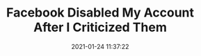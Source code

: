 ---
date: 2021-01-24 11:37:22
link:
  source: pocket
  source_url: https://getpocket.com
  text: Facebook Disabled My Account After I Criticized Them
  url: https://lincoln.metacannon.net/2021/01/facebook-disabled-my-account-after-i-criticized-them.html
source: pocket
syndicated:
- type: pocket
  url: https://lincoln.metacannon.net/2021/01/facebook-disabled-my-account-after-i-criticized-them.html
- type: mastodon
  url: https://mastodon.technology/users/roytang/statuses/105610505541788601
- type: twitter
  url: https://twitter.com/roytang/statuses/1353306668444995585/
title: Facebook Disabled My Account After I Criticized Them
---